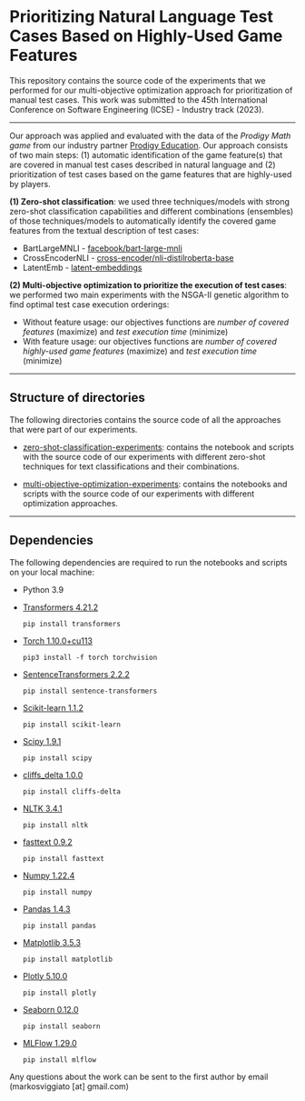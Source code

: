 # Prioritizing Natural Language Test Cases Based on Highly-Used Game Features

This repository contains the source code of the experiments that we performed for our multi-objective optimization approach for prioritization of manual test cases. This work was submitted to the 45th International Conference on Software Engineering (ICSE) - Industry track (2023). 


---


Our approach was applied and evaluated with the data of the *Prodigy Math game* from our industry partner [Prodigy Education](https://www.prodigygame.com/main-en/). Our approach consists of two main steps: (1) automatic identification of the game feature(s) that are covered in manual test cases described in natural language and (2) prioritization of test cases based on the game features that are highly-used by players.

**(1) Zero-shot classification**: we used three techniques/models with strong zero-shot classification capabilities and different combinations (ensembles) of those techniques/models to automatically identify the covered game features from the textual description of test cases:

* BartLargeMNLI - [facebook/bart-large-mnli](https://huggingface.co/facebook/bart-large-mnli)
* CrossEncoderNLI - [cross-encoder/nli-distilroberta-base](https://huggingface.co/cross-encoder/nli-distilroberta-base)
* LatentEmb - [latent-embeddings](https://joeddav.github.io/blog/2020/05/29/ZSL.html)

**(2) Multi-objective optimization to prioritize the execution of test cases**: we performed two main experiments with the NSGA-II genetic algorithm to find optimal test case execution orderings:

* Without feature usage: our objectives functions are *number of covered features* (maximize) and *test execution time* (minimize)
* With feature usage: our objectives functions are *number of covered highly-used game features* (maximize) and *test execution time* (minimize)


---


## Structure of directories
 
 The following directories contains the source code of all the approaches that were part of our experiments. 

 - [zero-shot-classification-experiments](/zero-shot-classification-experiments/): contains the notebook and scripts with the source code of our experiments with different zero-shot techniques for text classifications and their combinations.
 
 - [multi-objective-optimization-experiments](/multi-objective-optimization-experiments/): contains the notebooks and scripts with the source code of our experiments with different optimization approaches.
 
 
---


## Dependencies

The following dependencies are required to run the notebooks and scripts on your local machine:

- Python 3.9


 - [Transformers 4.21.2](https://huggingface.co/transformers/)

    `
    pip install transformers
    `


 - [Torch 1.10.0+cu113](https://pytorch.org/)

    `
    pip3 install -f torch torchvision
    `
    
    
 - [SentenceTransformers 2.2.2](https://www.sbert.net/)

    `
    pip install sentence-transformers
    `
    
    
 - [Scikit-learn 1.1.2](https://scikit-learn.org/stable/)

    `
    pip install scikit-learn
    `
    

 - [Scipy 1.9.1](https://scipy.org/)

    `
    pip install scipy
    `


- [cliffs_delta 1.0.0](https://github.com/neilernst/cliffsDelta)

    `
    pip install cliffs-delta
    `
    

 - [NLTK 3.4.1](https://www.nltk.org/)

    `
    pip install nltk
    `


 - [fasttext 0.9.2](https://fasttext.cc/)

    `
    pip install fasttext
    `
    
    
 - [Numpy 1.22.4](https://numpy.org/)

    `
    pip install numpy
    `


 - [Pandas 1.4.3](https://pandas.pydata.org/)
 
    `
    pip install pandas
    `


 - [Matplotlib 3.5.3](https://matplotlib.org/)

    `
    pip install matplotlib
    `


 - [Plotly 5.10.0](https://plotly.com/)

    `
    pip install plotly
    `


 - [Seaborn 0.12.0](https://seaborn.pydata.org/index.html)

    `
    pip install seaborn
    `
    
    
- [MLFlow 1.29.0](https://mlflow.org/)

    `
    pip install mlflow
    `

Any questions about the work can be sent to the first author by email (markosviggiato [at] gmail.com)
